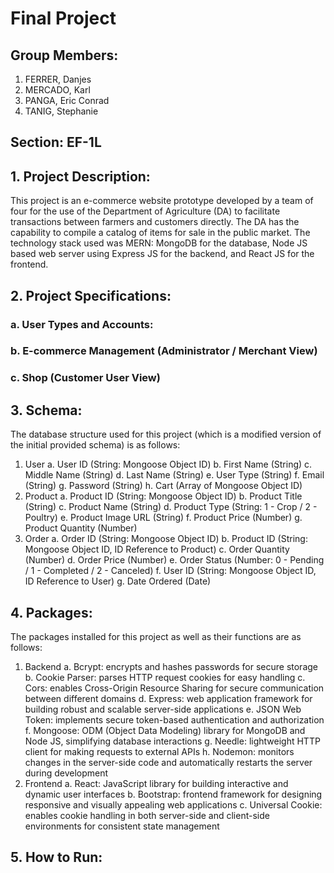 # Final Project

## Group Members:
1. FERRER, Danjes 
2. MERCADO, Karl 
3. PANGA, Eric Conrad
4. TANIG, Stephanie

## Section: EF-1L 

## 1. Project Description:
This project is an e-commerce website prototype developed by a team of four for the use of the Department of 
Agriculture (DA) to facilitate transactions between farmers and customers directly. The DA has the capability 
to compile a catalog of items for sale in the public market. The technology stack used was MERN: MongoDB for the 
database, Node JS based web server using Express JS for the backend, and React JS for the frontend.

## 2. Project Specifications:

### a. User Types and Accounts:


### b. E-commerce Management (Administrator / Merchant View)


### c. Shop (Customer User View)


## 3. Schema:
The database structure used for this project (which is a modified version of the initial provided schema) is as
follows:
1. User
    a. User ID (String: Mongoose Object ID)
    b. First Name (String)
    c. Middle Name (String)
    d. Last Name (String)
    e. User Type (String)
    f. Email (String)
    g. Password (String)
    h. Cart (Array of Mongoose Object ID)
2. Product
    a. Product ID (String: Mongoose Object ID)
    b. Product Title (String)
    c. Product Name (String)
    d. Product Type (String: 1 - Crop / 2 - Poultry)
    e. Product Image URL (String)
    f. Product Price (Number)
    g. Product Quantity (Number)
3. Order
    a. Order ID (String: Mongoose Object ID)
    b. Product ID (String: Mongoose Object ID, ID Reference to Product)
    c. Order Quantity (Number)
    d. Order Price (Number)
    e. Order Status (Number: 0 - Pending / 1 - Completed / 2 - Canceled)
    f. User ID (String: Mongoose Object ID, ID Reference to User)
    g. Date Ordered (Date)

## 4. Packages:
The packages installed for this project as well as their functions are as follows:
1. Backend
    a. Bcrypt: encrypts and hashes passwords for secure storage
    b. Cookie Parser: parses HTTP request cookies for easy handling
    c. Cors: enables Cross-Origin Resource Sharing for secure communication between different domains
    d. Express: web application framework for building robust and scalable server-side applications
    e. JSON Web Token: implements secure token-based authentication and authorization
    f. Mongoose: ODM (Object Data Modeling) library for MongoDB and Node JS, simplifying database interactions
    g. Needle: lightweight HTTP client for making requests to external APIs
    h. Nodemon: monitors changes in the server-side code and automatically restarts the server during development
2. Frontend
    a. React: JavaScript library for building interactive and dynamic user interfaces
    b. Bootstrap: frontend framework for designing responsive and visually appealing web applications
    c. Universal Cookie: enables cookie handling in both server-side and client-side environments for consistent 
    state management

## 5. How to Run:
